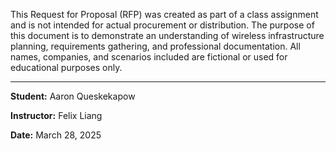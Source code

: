 This Request for Proposal (RFP) was created as part of a class assignment and is not intended for actual procurement or distribution. The purpose of this document is to demonstrate an understanding of wireless infrastructure planning, requirements gathering, and professional documentation. All names, companies, and scenarios included are fictional or used for educational purposes only.

---

**Student:** Aaron Queskekapow

**Instructor:** Felix Liang

**Date:** March 28, 2025
